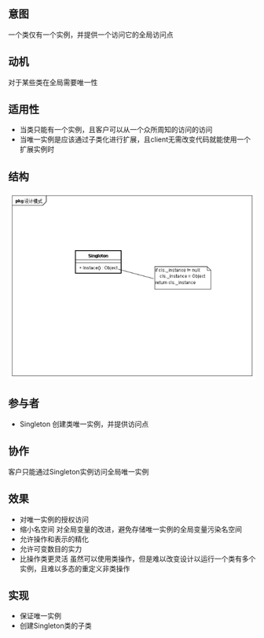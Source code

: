 ## 意图
一个类仅有一个实例，并提供一个访问它的全局访问点

## 动机
对于某些类在全局需要唯一性

## 适用性
* 当类只能有一个实例，且客户可以从一个众所周知的访问的访问
* 当唯一实例是应该通过子类化进行扩展，且client无需改变代码就能使用一个扩展实例时

## 结构
![单件](uml/单件.png)

## 参与者
* Singleton
创建类唯一实例，并提供访问点

## 协作
客户只能通过Singleton实例访问全局唯一实例

## 效果
* 对唯一实例的授权访问
* 缩小名空间
对全局变量的改进，避免存储唯一实例的全局变量污染名空间
* 允许操作和表示的精化
* 允许可变数目的实力
* 比操作类更灵活
虽然可以使用类操作，但是难以改变设计以运行一个类有多个实例，且难以多态的重定义非类操作

## 实现
* 保证唯一实例
* 创建Singleton类的子类